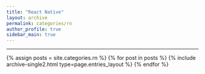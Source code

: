 ```yaml
---
title: "React Native"
layout: archive
permalink: categories/rn
author_profile: true
sidebar_main: true
---
```


***

{% assign posts = site.categories.rn %}
{% for post in posts %} {% include archive-single2.html type=page.entries_layout %} {% endfor %}